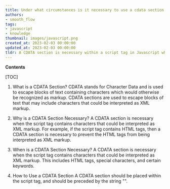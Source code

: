 ```yaml
---
title: Under what circumstances is it necessary to use a cdata section within a script tag?
authors:
- smooth_flow
tags:
- javascript
- knowledge
thumbnail: images/javascript.png
created_at: 2023-02-03 00:00:00
updated_at: 2023-02-03 00:00:00
tldr: A CDATA section is necessary within a script tag in Javascript when the script contains characters that could be misinterpreted as markup.
---
```


**Contents**

[TOC]

1. What is a CDATA Section?
CDATA stands for Character Data and is used to escape blocks of text containing characters which would otherwise be recognized as markup. CDATA sections are used to escape blocks of text that may include characters that could be interpreted as XML markup.

2. Why is a CDATA Section Necessary?
A CDATA section is necessary when the script tag contains characters that could be interpreted as XML markup. For example, if the script tag contains HTML tags, then a CDATA section is necessary to prevent the HTML tags from being interpreted as XML markup.

3. When is a CDATA Section Necessary?
A CDATA section is necessary when the script tag contains characters that could be interpreted as XML markup. This includes HTML tags, special characters, and certain keywords.

4. How to Use a CDATA Section
A CDATA section should be placed within the script tag, and should be preceded by the string "<![CDATA[". The text that needs to be escaped should be placed between the opening and closing CDATA tags. The CDATA section should be closed with the string "]]>".
